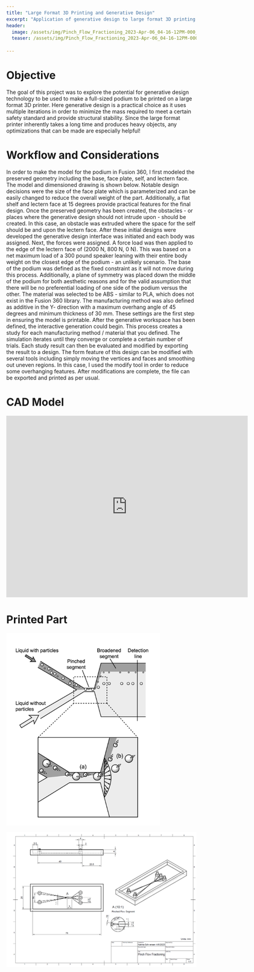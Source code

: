 ```yaml
---
title: "Large Format 3D Printing and Generative Design"
excerpt: "Application of generative design to large format 3D printing for load bearing structures"
header:
  image: /assets/img/Pinch_Flow_Fractioning_2023-Apr-06_04-16-12PM-000_CustomizedView11407643201_png.png
  teaser: /assets/img/Pinch_Flow_Fractioning_2023-Apr-06_04-16-12PM-000_CustomizedView11407643201_png.png
   
---
```

# Objective
The goal of this project was to explore the potential for generative design technology to be used to make a full-sized podium to be printed on a large format 3D printer. Here generative design is a practical choice as it uses multiple iterations in order to minimize the mass required to meet a certain safety standard and provide structural stability. Since the large format printer inherently takes a long time and produces heavy objects, any optimizations that can be made are especially helpful!

# Workflow and Considerations
In order to make the model for the podium in Fusion 360, I first modeled the preserved geometry including the base, face plate, self, and lectern face. The model and dimensioned drawing is shown below. Notable design decisions were the size of the face plate which is parameterized and can be easily changed to reduce the overall weight of the part. Additionally, a flat shelf and lectern face at 15 degrees provide practical features for the final design. Once the preserved geometry has been created, the obstacles - or places where the generative design should not intrude upon - should be created. In this case, an obstacle was extruded where the space for the self should be and upon the lectern face. After these initial designs were developed the generative design interface was initiated and each body was assigned. Next, the forces were assigned. A force load was then applied to the edge of the lectern face of (2000 N, 800 N, 0 N). This was based on a net maximum load of a 300 pound speaker leaning with their entire body weight on the closest edge of the podium - an unlikely scenario. The base of the podium was defined as the fixed constraint as it will not move during this process. Additionally, a plane of symmetry was placed down the middle of the podium for both aesthetic reasons and for the valid assumption that there will be no preferential loading of one side of the podium versus the other. The material was selected to be ABS - similar to PLA, which does not exist in the Fusion 360 library. The manufacturing method was also defined as additive in the Y- direction with a maximum overhang angle of 45 degrees and minimum thickness of 30 mm. These settings are the first step in ensuring the model is printable. After the generative workspace has been defined, the interactive generation could begin. This process creates a study for each manufacturing method / material that you defined. The simulation iterates until they converge or complete a certain number of trials. Each study result can then be evaluated and modified by exporting the result to a design. The form feature of this design can be modified with several tools including simply moving the vertices and faces and smoothing out uneven regions. In this case, I used the modify tool in order to reduce some overhanging features. After modifications are complete, the file can be exported and printed as per usual. 





# CAD Model
<iframe src="https://vanderbilt643.autodesk360.com/shares/public/SH512d4QTec90decfa6e12a616d4c661f0c3?mode=embed" width="640" height="480" allowfullscreen="true" webkitallowfullscreen="true" mozallowfullscreen="true"  frameborder="0"></iframe>

# Printed Part

![Figure 2: Pinched Flow Fractioning Diagram (Yamada et al. 2004)](/assets/img/PinchFlow.png)

![Figure 3: Dimensioned Drawing](/assets/img/FlowDiagram.png)


